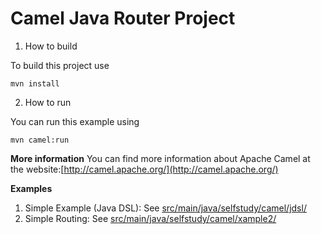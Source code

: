# Camel Java Router Project
1. How to build

To build this project use

    mvn install

2. How to run

You can run this example using

    mvn camel:run

**More information**
You can find more information about Apache Camel at the website:[http://camel.apache.org/](http://camel.apache.org/)


**Examples**
1. Simple Example (Java DSL): See [src/main/java/selfstudy/camel/jdsl/](src/main/java/selfstudy/camel/jdsl/)
2. Simple Routing: See [src/main/java/selfstudy/camel/xample2/](src/main/java/selfstudy/camel/xample2/)